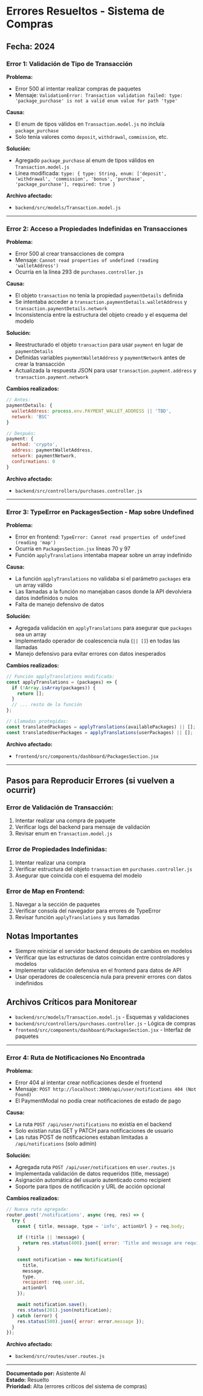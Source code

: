 # Errores Resueltos - Sistema de Compras

## Fecha: 2024

### Error 1: Validación de Tipo de Transacción

**Problema:**
- Error 500 al intentar realizar compras de paquetes
- Mensaje: `ValidationError: Transaction validation failed: type: 'package_purchase' is not a valid enum value for path 'type'`

**Causa:**
- El enum de tipos válidos en `Transaction.model.js` no incluía `package_purchase`
- Solo tenía valores como `deposit`, `withdrawal`, `commission`, etc.

**Solución:**
- Agregado `package_purchase` al enum de tipos válidos en `Transaction.model.js`
- Línea modificada: `type: { type: String, enum: ['deposit', 'withdrawal', 'commission', 'bonus', 'purchase', 'package_purchase'], required: true }`

**Archivo afectado:**
- `backend/src/models/Transaction.model.js`

---

### Error 2: Acceso a Propiedades Indefinidas en Transacciones

**Problema:**
- Error 500 al crear transacciones de compra
- Mensaje: `Cannot read properties of undefined (reading 'walletAddress')`
- Ocurría en la línea 293 de `purchases.controller.js`

**Causa:**
- El objeto `transaction` no tenía la propiedad `paymentDetails` definida
- Se intentaba acceder a `transaction.paymentDetails.walletAddress` y `transaction.paymentDetails.network`
- Inconsistencia entre la estructura del objeto creado y el esquema del modelo

**Solución:**
- Reestructurado el objeto `transaction` para usar `payment` en lugar de `paymentDetails`
- Definidas variables `paymentWalletAddress` y `paymentNetwork` antes de crear la transacción
- Actualizada la respuesta JSON para usar `transaction.payment.address` y `transaction.payment.network`

**Cambios realizados:**
```javascript
// Antes:
paymentDetails: {
  walletAddress: process.env.PAYMENT_WALLET_ADDRESS || 'TBD',
  network: 'BSC'
}

// Después:
payment: {
  method: 'crypto',
  address: paymentWalletAddress,
  network: paymentNetwork,
  confirmations: 0
}
```

**Archivo afectado:**
- `backend/src/controllers/purchases.controller.js`

---

### Error 3: TypeError en PackagesSection - Map sobre Undefined

**Problema:**
- Error en frontend: `TypeError: Cannot read properties of undefined (reading 'map')`
- Ocurría en `PackagesSection.jsx` líneas 70 y 97
- Función `applyTranslations` intentaba mapear sobre un array indefinido

**Causa:**
- La función `applyTranslations` no validaba si el parámetro `packages` era un array válido
- Las llamadas a la función no manejaban casos donde la API devolviera datos indefinidos o nulos
- Falta de manejo defensivo de datos

**Solución:**
- Agregada validación en `applyTranslations` para asegurar que `packages` sea un array
- Implementado operador de coalescencia nula (`|| []`) en todas las llamadas
- Manejo defensivo para evitar errores con datos inesperados

**Cambios realizados:**
```javascript
// Función applyTranslations modificada:
const applyTranslations = (packages) => {
  if (!Array.isArray(packages)) {
    return [];
  }
  // ... resto de la función
};

// Llamadas protegidas:
const translatedPackages = applyTranslations(availablePackages) || [];
const translatedUserPackages = applyTranslations(userPackages) || [];
```

**Archivo afectado:**
- `frontend/src/components/dashboard/PackagesSection.jsx`

---

## Pasos para Reproducir Errores (si vuelven a ocurrir)

### Error de Validación de Transacción:
1. Intentar realizar una compra de paquete
2. Verificar logs del backend para mensaje de validación
3. Revisar enum en `Transaction.model.js`

### Error de Propiedades Indefinidas:
1. Intentar realizar una compra
2. Verificar estructura del objeto `transaction` en `purchases.controller.js`
3. Asegurar que coincida con el esquema del modelo

### Error de Map en Frontend:
1. Navegar a la sección de paquetes
2. Verificar consola del navegador para errores de TypeError
3. Revisar función `applyTranslations` y sus llamadas

## Notas Importantes

- Siempre reiniciar el servidor backend después de cambios en modelos
- Verificar que las estructuras de datos coincidan entre controladores y modelos
- Implementar validación defensiva en el frontend para datos de API
- Usar operadores de coalescencia nula para prevenir errores con datos indefinidos

## Archivos Críticos para Monitorear

- `backend/src/models/Transaction.model.js` - Esquemas y validaciones
- `backend/src/controllers/purchases.controller.js` - Lógica de compras
- `frontend/src/components/dashboard/PackagesSection.jsx` - Interfaz de paquetes

---

### Error 4: Ruta de Notificaciones No Encontrada

**Problema:**
- Error 404 al intentar crear notificaciones desde el frontend
- Mensaje: `POST http://localhost:3000/api/user/notifications 404 (Not Found)`
- El PaymentModal no podía crear notificaciones de estado de pago

**Causa:**
- La ruta `POST /api/user/notifications` no existía en el backend
- Solo existían rutas GET y PATCH para notificaciones de usuario
- Las rutas POST de notificaciones estaban limitadas a `/api/notifications` (solo admin)

**Solución:**
- Agregada ruta `POST /api/user/notifications` en `user.routes.js`
- Implementada validación de datos requeridos (title, message)
- Asignación automática del usuario autenticado como recipient
- Soporte para tipos de notificación y URL de acción opcional

**Cambios realizados:**
```javascript
// Nueva ruta agregada:
router.post('/notifications', async (req, res) => {
  try {
    const { title, message, type = 'info', actionUrl } = req.body;
    
    if (!title || !message) {
      return res.status(400).json({ error: 'Title and message are required' });
    }

    const notification = new Notification({
      title,
      message,
      type,
      recipient: req.user.id,
      actionUrl
    });

    await notification.save();
    res.status(201).json(notification);
  } catch (error) {
    res.status(500).json({ error: error.message });
  }
});
```

**Archivo afectado:**
- `backend/src/routes/user.routes.js`

---

**Documentado por:** Asistente AI  
**Estado:** Resuelto  
**Prioridad:** Alta (errores críticos del sistema de compras)